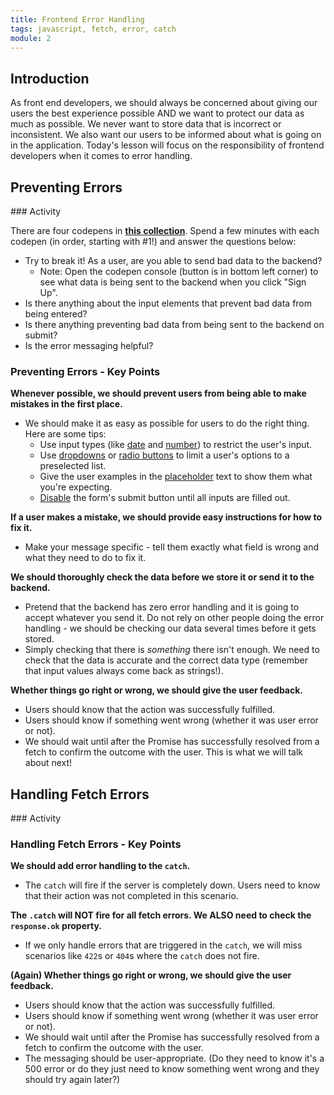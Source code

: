 ```yaml
---
title: Frontend Error Handling
tags: javascript, fetch, error, catch
module: 2
---
```


## Introduction 

As front end developers, we should always be concerned about giving our users the best experience possible AND we want to protect our data as much as possible. We never want to store data that is incorrect or inconsistent. We also want our users to be informed about what is going on in the application. Today's lesson will focus on the responsibility of frontend developers when it comes to error handling.

## Preventing Errors

<section class="call-to-action">
### Activity

There are four codepens in **[this collection](https://codepen.io/collection/ExqLWp)**. Spend a few minutes with each codepen (in order, starting with #1!) and answer the questions below:

- Try to break it! As a user, are you able to send bad data to the backend?
  - Note: Open the codepen console (button is in bottom left corner) to see what data is being sent to the backend when you click "Sign Up".
- Is there anything about the input elements that prevent bad data from being entered?
- Is there anything preventing bad data from being sent to the backend on submit?
- Is the error messaging helpful?
</section>


### Preventing Errors - Key Points
**Whenever possible, we should prevent users from being able to make mistakes in the first place.**
  - We should make it as easy as possible for users to do the right thing. Here are some tips:
    - Use input types (like [date](https://developer.mozilla.org/en-US/docs/Web/HTML/Element/input/date) and [number](https://developer.mozilla.org/en-US/docs/Web/HTML/Element/input/number)) to restrict the user's input.
    - Use [dropdowns](https://www.w3schools.com/tags/tag_select.asp) or [radio buttons](https://www.w3schools.com/tags/att_input_type_radio.asp) to limit a user's options to a preselected list.
    - Give the user examples in the [placeholder](https://www.w3schools.com/tags/att_input_placeholder.asp) text to show them what you're expecting.
    - [Disable](https://developer.mozilla.org/en-US/docs/Web/HTML/Attributes/disabled) the form's submit button until all inputs are filled out.

**If a user makes a mistake, we should provide easy instructions for how to fix it.**
  - Make your message specific - tell them exactly what field is wrong and what they need to do to fix it.

**We should thoroughly check the data before we store it or send it to the backend.**
  - Pretend that the backend has zero error handling and it is going to accept whatever you send it. Do not rely on other people doing the error handling - we should be checking our data several times before it gets stored.
  - Simply checking that there is *something* there isn't enough. We need to check that the data is accurate and the correct data type (remember that input values always come back as strings!).

**Whether things go right or wrong, we should give the user feedback.**
  - Users should know that the action was successfully fulfilled.
  - Users should know if something went wrong (whether it was user error or not).
  - We should wait until after the Promise has successfully resolved from a fetch to confirm the outcome with the user. This is what we will talk about next!


## Handling Fetch Errors

<!-- ### The challenge

Visit [this repo](https://github.com/turingschool-examples/Error-handling-js) and ***follow the directions in the readme carefully*** to get some practice in gracefully handling errors and presenting them to the end user. -->


<section class="call-to-action">
### Activity


</section>

### Handling Fetch Errors - Key Points

**We should add error handling to the `catch`.**
  - The `catch` will fire if the server is completely down. Users need to know that their action was not completed in this scenario.

**The `.catch` will NOT fire for all fetch errors. We ALSO need to check the `response.ok` property.**
  - If we only handle errors that are triggered in the `catch`, we will miss scenarios like `422`s or `404`s where the `catch` does not fire. 

**(Again) Whether things go right or wrong, we should give the user feedback.**
  - Users should know that the action was successfully fulfilled.
  - Users should know if something went wrong (whether it was user error or not).
  - We should wait until after the Promise has successfully resolved from a fetch to confirm the outcome with the user. 
  - The messaging should be user-appropriate. (Do they need to know it's a 500 error or do they just need to know something went wrong and they should try again later?)

